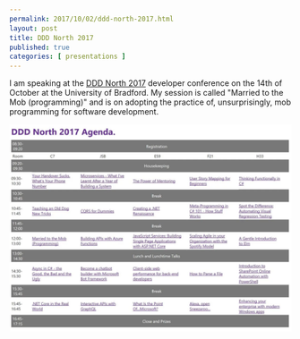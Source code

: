 ```yaml
---
permalink: 2017/10/02/ddd-north-2017.html
layout: post
title: DDD North 2017
published: true
categories: [ presentations ]
---
```


I am speaking at the <a href="http://dddnorth.co.uk/">DDD North 2017</a> developer conference 
on the 14th of October at the University of Bradford. My session is called "Married to the Mob (programming)" 
and is on adopting the practice of, unsurprisingly, mob programming for software development.

<img src="/img/posts/dddnorth-2017/dddnorth-2017-programme.webp" alt="programme" class="u-max-full-width" />
